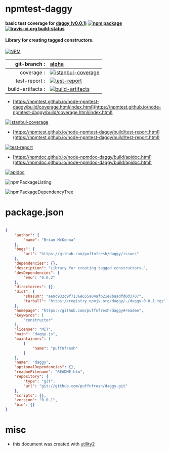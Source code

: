 # npmtest-daggy

#### basic test coverage for  [daggy (v0.0.1)](https://github.com/puffnfresh/daggy#readme)  [![npm package](https://img.shields.io/npm/v/npmtest-daggy.svg?style=flat-square)](https://www.npmjs.org/package/npmtest-daggy) [![travis-ci.org build-status](https://api.travis-ci.org/npmtest/node-npmtest-daggy.svg)](https://travis-ci.org/npmtest/node-npmtest-daggy)

#### Library for creating tagged constructors.

[![NPM](https://nodei.co/npm/daggy.png?downloads=true&downloadRank=true&stars=true)](https://www.npmjs.com/package/daggy)

| git-branch : | [alpha](https://github.com/npmtest/node-npmtest-daggy/tree/alpha)|
|--:|:--|
| coverage : | [![istanbul-coverage](https://npmtest.github.io/node-npmtest-daggy/build/coverage.badge.svg)](https://npmtest.github.io/node-npmtest-daggy/build/coverage.html/index.html)|
| test-report : | [![test-report](https://npmtest.github.io/node-npmtest-daggy/build/test-report.badge.svg)](https://npmtest.github.io/node-npmtest-daggy/build/test-report.html)|
| build-artifacts : | [![build-artifacts](https://npmtest.github.io/node-npmtest-daggy/glyphicons_144_folder_open.png)](https://github.com/npmtest/node-npmtest-daggy/tree/gh-pages/build)|

- [https://npmtest.github.io/node-npmtest-daggy/build/coverage.html/index.html](https://npmtest.github.io/node-npmtest-daggy/build/coverage.html/index.html)

[![istanbul-coverage](https://npmtest.github.io/node-npmtest-daggy/build/screenCapture.buildCi.browser.%252Ftmp%252Fbuild%252Fcoverage.lib.html.png)](https://npmtest.github.io/node-npmtest-daggy/build/coverage.html/index.html)

- [https://npmtest.github.io/node-npmtest-daggy/build/test-report.html](https://npmtest.github.io/node-npmtest-daggy/build/test-report.html)

[![test-report](https://npmtest.github.io/node-npmtest-daggy/build/screenCapture.buildCi.browser.%252Ftmp%252Fbuild%252Ftest-report.html.png)](https://npmtest.github.io/node-npmtest-daggy/build/test-report.html)

- [https://npmdoc.github.io/node-npmdoc-daggy/build/apidoc.html](https://npmdoc.github.io/node-npmdoc-daggy/build/apidoc.html)

[![apidoc](https://npmdoc.github.io/node-npmdoc-daggy/build/screenCapture.buildCi.browser.%252Ftmp%252Fbuild%252Fapidoc.html.png)](https://npmdoc.github.io/node-npmdoc-daggy/build/apidoc.html)

![npmPackageListing](https://npmtest.github.io/node-npmtest-daggy/build/screenCapture.npmPackageListing.svg)

![npmPackageDependencyTree](https://npmtest.github.io/node-npmtest-daggy/build/screenCapture.npmPackageDependencyTree.svg)



# package.json

```json

{
    "author": {
        "name": "Brian McKenna"
    },
    "bugs": {
        "url": "https://github.com/puffnfresh/daggy/issues"
    },
    "dependencies": {},
    "description": "Library for creating tagged constructors.",
    "devDependencies": {
        "emu": "0.0.2"
    },
    "directories": {},
    "dist": {
        "shasum": "ae9c932c9f7136e655a04afb21e8baadfd0d3707",
        "tarball": "https://registry.npmjs.org/daggy/-/daggy-0.0.1.tgz"
    },
    "homepage": "https://github.com/puffnfresh/daggy#readme",
    "keywords": [
        "constructor"
    ],
    "license": "MIT",
    "main": "daggy.js",
    "maintainers": [
        {
            "name": "puffnfresh"
        }
    ],
    "name": "daggy",
    "optionalDependencies": {},
    "readmeFilename": "README.htm",
    "repository": {
        "type": "git",
        "url": "git://github.com/puffnfresh/daggy.git"
    },
    "scripts": {},
    "version": "0.0.1",
    "bin": {}
}
```



# misc
- this document was created with [utility2](https://github.com/kaizhu256/node-utility2)
